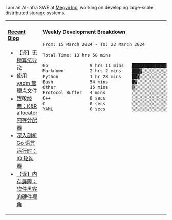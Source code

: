 I am an AI-infra SWE at [Megvii Inc](https://en.megvii.com/), working on developing large-scale distributed storage systems.

<table width="960px">
<tr>
<td valign="top" width="50%">

#### <a href="https://www.kongjun18.me" target="_blank">Recent Blog</a>

<!-- BLOG-POST-LIST:START -->
- [【译】无锁算法导论](https://kongjun18.github.io/posts/2023/07/14/)
- [使用 yadm 管理点文件](https://kongjun18.github.io/posts/2023/04/07/)
- [致敬经典：K&amp;R allocator 内存分配器](https://kongjun18.github.io/posts/2022/12/12/)
- [深入剖析 Go 语言运行时：IO 轮询器](https://kongjun18.github.io/posts/2022/11/21/)
- [【译】内存屏障：软件黑客的硬件视角](https://kongjun18.github.io/posts/2022/11/03/)
<!-- BLOG-POST-LIST:END -->

</td>
<td valign="top" width="50%">

#### Weekly Development Breakdown

<!--START_SECTION:waka-->

```txt
From: 15 March 2024 - To: 22 March 2024

Total Time: 13 hrs 58 mins

Go                9 hrs 11 mins   ████████████████▒░░░░░░░░   65.79 %
Markdown          2 hrs 2 mins    ███▓░░░░░░░░░░░░░░░░░░░░░   14.65 %
Python            1 hr 28 mins    ██▓░░░░░░░░░░░░░░░░░░░░░░   10.50 %
Bash              54 mins         █▓░░░░░░░░░░░░░░░░░░░░░░░   06.55 %
Other             15 mins         ▒░░░░░░░░░░░░░░░░░░░░░░░░   01.87 %
Protocol Buffer   4 mins          ░░░░░░░░░░░░░░░░░░░░░░░░░   00.59 %
C++               0 secs          ░░░░░░░░░░░░░░░░░░░░░░░░░   00.03 %
C                 0 secs          ░░░░░░░░░░░░░░░░░░░░░░░░░   00.03 %
YAML              0 secs          ░░░░░░░░░░░░░░░░░░░░░░░░░   00.00 %
```

<!--END_SECTION:waka-->
</td>
</tr>

</table>
